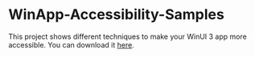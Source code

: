 # WinApp-Accessibility-Samples

This project shows different techniques to make your WinUI 3 app more accessible. 
You can download it [here](https://apps.microsoft.com/store/detail/winui-accessibility-samples/9PCV2SNTR53B?hl=de-de&gl=de).

